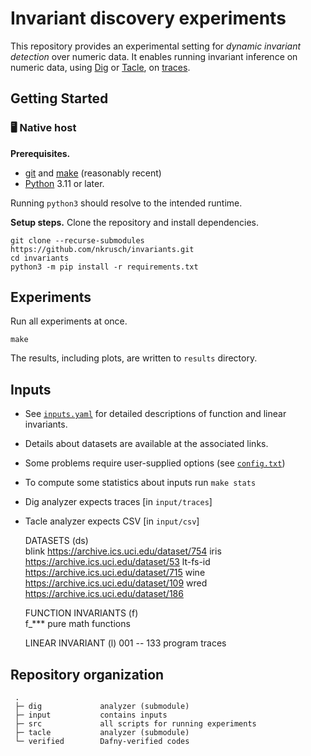 # Invariant discovery experiments

This repository provides an experimental setting for _dynamic invariant detection_ over numeric data.
It enables running invariant inference on numeric data, 
using [Dig](https://github.com/dynaroars/dig/tree/dev) or [Tacle](https://github.com/ML-KULeuven/tacle),
on [traces](../input).

## Getting Started

### 🖥️ Native host

**Prerequisites.** 
* [git](https://git-scm.com/downloads) and [make](https://www.gnu.org/software/make/) (reasonably recent) 
* [Python](https://www.python.org/downloads/) 3.11 or later.

Running `python3` should resolve to the intended runtime.

**Setup steps.** Clone the repository and install dependencies.

    git clone --recurse-submodules https://github.com/nkrusch/invariants.git
    cd invariants
    python3 -m pip install -r requirements.txt


## Experiments

Run all experiments at once.

    make

The results, including plots, are written to `results` directory.


## Inputs

* See [`inputs.yaml`](../inputs.yaml) for detailed descriptions of function and linear invariants.
* Details about datasets are available at the associated links.
* Some problems require user-supplied options (see [`config.txt`](../config.txt))
* To compute some statistics about inputs run `make stats`
* Dig analyzer expects traces [in `input/traces`]
* Tacle analyzer expects CSV [in `input/csv`]


     DATASETS (ds)                                                              
     blink       https://archive.ics.uci.edu/dataset/754
     iris        https://archive.ics.uci.edu/dataset/53
     lt-fs-id    https://archive.ics.uci.edu/dataset/715
     wine        https://archive.ics.uci.edu/dataset/109
     wred        https://archive.ics.uci.edu/dataset/186
     
     FUNCTION INVARIANTS (f)   
     f_***       pure math functions 
     
     LINEAR INVARIANT (l)
     001 -- 133  program traces


## Repository organization

     .
     ├─ dig             analyzer (submodule)
     ├─ input           contains inputs 
     ├─ src             all scripts for running experiments
     ├─ tacle           analyzer (submodule) 
     └─ verified        Dafny-verified codes
